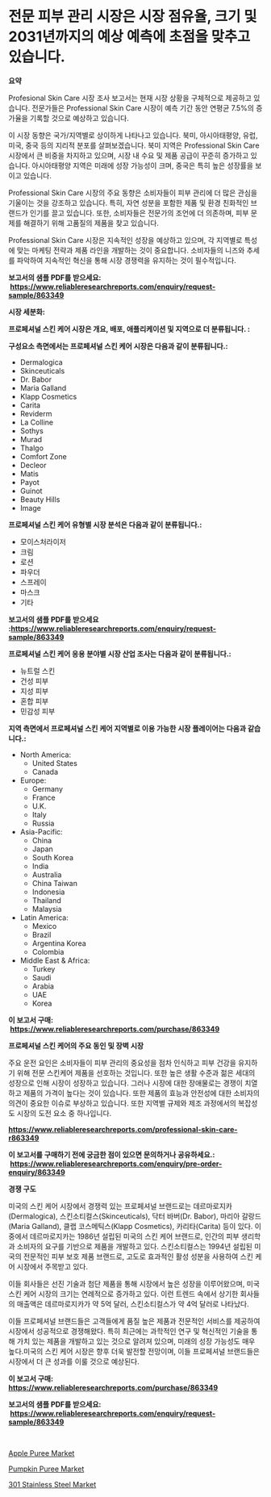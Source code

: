 <p><h1>전문 피부 관리 시장은 시장 점유율, 크기 및 2031년까지의 예상 예측에 초점을 맞추고 있습니다.</h1></p><p><strong>요약</strong></p>
<p><p>Profesional Skin Care 시장 조사 보고서는 현재 시장 상황을 구체적으로 제공하고 있습니다. 전문가들은 Professional Skin Care 시장이 예측 기간 동안 연평균 7.5%의 증가율을 기록할 것으로 예상하고 있습니다.</p><p>이 시장 동향은 국가/지역별로 상이하게 나타나고 있습니다. 북미, 아시아태평양, 유럽, 미국, 중국 등의 지리적 분포를 살펴보겠습니다. 북미 지역은 Professional Skin Care 시장에서 큰 비중을 차지하고 있으며, 시장 내 수요 및 제품 공급이 꾸준히 증가하고 있습니다. 아시아태평양 지역은 미래에 성장 가능성이 크며, 중국은 특히 높은 성장률을 보이고 있습니다.</p><p>Professional Skin Care 시장의 주요 동향은 소비자들이 피부 관리에 더 많은 관심을 기울이는 것을 강조하고 있습니다. 특히, 자연 성분을 포함한 제품 및 환경 친화적인 브랜드가 인기를 끌고 있습니다. 또한, 소비자들은 전문가의 조언에 더 의존하며, 피부 문제를 해결하기 위해 고품질의 제품을 찾고 있습니다.</p><p>Professional Skin Care 시장은 지속적인 성장을 예상하고 있으며, 각 지역별로 특성에 맞는 마케팅 전략과 제품 라인을 개발하는 것이 중요합니다. 소비자들의 니즈와 추세를 파악하여 지속적인 혁신을 통해 시장 경쟁력을 유지하는 것이 필수적입니다.</p></p>
<p><strong>보고서의 샘플 PDF를 받으세요: &nbsp;<a href="https://www.reliableresearchreports.com/enquiry/request-sample/863349">https://www.reliableresearchreports.com/enquiry/request-sample/863349</a></strong></p>
<p><strong>시장 세분화:</strong></p>
<p><strong> 프로페셔널 스킨 케어 시장은 개요, 배포, 애플리케이션 및 지역으로 더 분류됩니다. :</strong></p>
<p><strong>구성요소 측면에서는 프로페셔널 스킨 케어 시장은 다음과 같이 분류됩니다.:</strong></p>
<p><ul><li>Dermalogica</li><li>Skinceuticals</li><li>Dr. Babor</li><li>Maria Galland</li><li>Klapp Cosmetics</li><li>Carita</li><li>Reviderm</li><li>La Colline</li><li>Sothys</li><li>Murad</li><li>Thalgo</li><li>Comfort Zone</li><li>Decleor</li><li>Matis</li><li>Payot</li><li>Guinot</li><li>Beauty Hills</li><li>Image</li></ul></p>
<p><strong> 프로페셔널 스킨 케어 유형별 시장 분석은 다음과 같이 분류됩니다.:</strong></p>
<p><ul><li>모이스처라이저</li><li>크림</li><li>로션</li><li>파우더</li><li>스프레이</li><li>마스크</li><li>기타</li></ul></p>
<p><strong>보고서의 샘플 PDF를 받으세요 :<a href="https://www.reliableresearchreports.com/enquiry/request-sample/863349">https://www.reliableresearchreports.com/enquiry/request-sample/863349</a></strong></p>
<p><strong> 프로페셔널 스킨 케어 응용 분야별 시장 산업 조사는 다음과 같이 분류됩니다.:</strong></p>
<p><ul><li>뉴트럴 스킨</li><li>건성 피부</li><li>지성 피부</li><li>혼합 피부</li><li>민감성 피부</li></ul></p>
<p><strong>지역 측면에서 프로페셔널 스킨 케어 지역별로 이용 가능한 시장 플레이어는 다음과 같습니다.:</strong></p>
<p><ul>
    <li>
        North America:
        <ul>
            <li>United States</li>
            <li>Canada</li>
        </ul>
    </li>
    <li>
        Europe:
        <ul>
            <li>Germany</li>
            <li>France</li>
            <li>U.K.</li>
            <li>Italy</li>
            <li>Russia</li>
        </ul>
    </li>
    <li>
        Asia-Pacific:
        <ul>
            <li>China</li>
            <li>Japan</li>
            <li>South Korea</li>
            <li>India</li>
            <li>Australia</li>
            <li>China Taiwan</li>
            <li>Indonesia</li>
            <li>Thailand</li>
            <li>Malaysia</li>
        </ul>
    </li>
    <li>
        Latin America:
        <ul>
            <li>Mexico</li>
            <li>Brazil</li>
            <li>Argentina Korea</li>
            <li>Colombia</li>
        </ul>
    </li>
    <li>
        Middle East & Africa:
        <ul>
            <li>Turkey</li>
            <li>Saudi</li>
            <li>Arabia</li>
            <li>UAE</li>
            <li>Korea</li>
        </ul>
    </li>
    </ul></p>
<p><strong>이 보고서 구매: &nbsp;<a href="https://www.reliableresearchreports.com/purchase/863349">https://www.reliableresearchreports.com/purchase/863349</a></strong></p>
<p><strong>프로페셔널 스킨 케어의 주요 동인 및 장벽 시장</strong></p>
<p><p>주요 운전 요인은 소비자들이 피부 관리의 중요성을 점차 인식하고 피부 건강을 유지하기 위해 전문 스킨케어 제품을 선호하는 것입니다. 또한 높은 생활 수준과 젊은 세대의 성장으로 인해 시장이 성장하고 있습니다. 그러나 시장에 대한 장애물로는 경쟁이 치열하고 제품의 가격이 높다는 것이 있습니다. 또한 제품의 효능과 안전성에 대한 소비자의 의견이 중요한 이슈로 부상하고 있습니다. 또한 지역별 규제와 제조 과정에서의 복잡성도 시장의 도전 요소 중 하나입니다.</p></p>
<p><strong><a href="https://www.reliableresearchreports.com/professional-skin-care-r863349">https://www.reliableresearchreports.com/professional-skin-care-r863349</a></strong></p>
<p><strong>이 보고서를 구매하기 전에 궁금한 점이 있으면 문의하거나 공유하세요.: &nbsp;<a href="https://www.reliableresearchreports.com/enquiry/pre-order-enquiry/863349">https://www.reliableresearchreports.com/enquiry/pre-order-enquiry/863349</a></strong></p>
<p><strong>경쟁 구도</strong></p>
<p><p>미국의 스킨 케어 시장에서 경쟁력 있는 프로페셔널 브랜드로는 데르마로지카(Dermalogica), 스킨소티컬스(Skinceuticals), 닥터 바버(Dr. Babor), 마리아 갈랑드(Maria Galland), 클랩 코스메틱스(Klapp Cosmetics), 카리타(Carita) 등이 있다. 이 중에서 데르마로지카는 1986년 설립된 미국의 스킨 케어 브랜드로, 인간의 피부 생리학과 소비자의 요구를 기반으로 제품을 개발하고 있다. 스킨소티컬스는 1994년 설립된 미국의 전문적인 피부 보호 제품 브랜드로, 고도로 효과적인 활성 성분을 사용하여 스킨 케어 시장에서 주목받고 있다.</p><p>이들 회사들은 선진 기술과 첨단 제품을 통해 시장에서 높은 성장을 이루어왔으며, 미국 스킨 케어 시장의 크기는 연례적으로 증가하고 있다. 이런 트렌드 속에서 상기한 회사들의 매출액은 데르마로지카가 약 5억 달러, 스킨소티컬스가 약 4억 달러로 나타났다.</p><p>이들 프로페셔널 브랜드들은 고객들에게 품질 높은 제품과 전문적인 서비스를 제공하여 시장에서 성공적으로 경쟁해왔다. 특히 최근에는 과학적인 연구 및 혁신적인 기술을 통해 가치 있는 제품을 개발하고 있는 것으로 알려져 있으며, 미래의 성장 가능성도 매우 높다.미국의 스킨 케어 시장은 향후 더욱 발전할 전망이며, 이들 프로페셔널 브랜드들은 시장에서 더 큰 성과를 이룰 것으로 예상된다.</p></p>
<p><strong>이 보고서 구매: &nbsp; <a href="https://www.reliableresearchreports.com/purchase/863349">https://www.reliableresearchreports.com/purchase/863349</a></strong></p>
<p><strong>보고서의 샘플 PDF를 받으세요: &nbsp;<a href="https://www.reliableresearchreports.com/enquiry/request-sample/863349">https://www.reliableresearchreports.com/enquiry/request-sample/863349</a></strong><strong></strong></p>
<p>&nbsp;</p>
<p><p><a href="https://github.com/Sarissaschmalingtr6fz2739/Market-Research-Report-List-2/blob/main/apple-puree-market.md">Apple Puree Market</a></p><p><a href="https://github.com/jodemen/Market-Research-Report-List-2/blob/main/pumpkin-puree-market.md">Pumpkin Puree Market</a></p><p><a href="https://butternut-bug-553.notion.site/301-Stainless-Steel-Market-Research-Report-Provides-Critical-Insights-that-can-help-Shape-Business-D-6b6310c52fc449a18f1dcadb29674872">301 Stainless Steel Market</a></p></p>